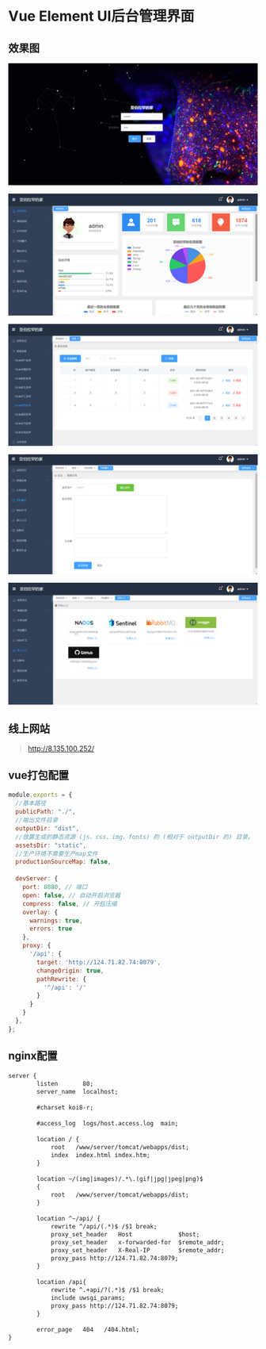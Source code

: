 # Vue Element UI后台管理界面

## 效果图

![Screenshot](/docs/p1.png)

![Screenshot](/docs/p2.png)

![Screenshot](/docs/p3.png)

![Screenshot](/docs/p4.png)

![Screenshot](/docs/p5.png)

## 线上网站

> http://8.135.100.252/

## vue打包配置

``` javascript
module.exports = {
  //基本路径
  publicPath: "./",
  //输出文件目录
  outputDir: "dist",
  //放置生成的静态资源 (js、css、img、fonts) 的 (相对于 outputDir 的) 目录。
  assetsDir: "static",
  //生产环境不需要生产map文件
  productionSourceMap: false,

  devServer: {
    port: 8080, // 端口
    open: false, // 自动开启浏览器
    compress: false, // 开启压缩
    overlay: {
      warnings: true,
      errors: true
    },
    proxy: {
      '/api': {
        target: 'http://124.71.82.74:8079',
        changeOrigin: true,
        pathRewrite: {
          '^/api': '/'
        }
      }
    }
  },
};
```

## nginx配置 

``` shell
server {
        listen       80;
        server_name  localhost;

        #charset koi8-r;

        #access_log  logs/host.access.log  main;

        location / {
            root   /www/server/tomcat/webapps/dist;
            index  index.html index.htm;
        }

        location ~/(img|images)/.*\.(gif|jpg|jpeg|png)$
        {
            root   /www/server/tomcat/webapps/dist;
        }
 
        location ^~/api/ {        
            rewrite ^/api/(.*)$ /$1 break;        
            proxy_set_header   Host             $host;        
            proxy_set_header   x-forwarded-for  $remote_addr;        
            proxy_set_header   X-Real-IP        $remote_addr;        
            proxy_pass http://124.71.82.74:8079;    
        }
        
        location /api{
            rewrite ^.+api/?(.*)$ /$1 break; 
            include uwsgi_params; 
            proxy_pass http://124.71.82.74:8079; 
        }
 
        error_page   404   /404.html;
}

```
